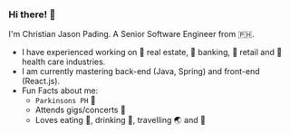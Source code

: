 ### Hi there! 👋

I'm Christian Jason Pading. A Senior Software Engineer from :philippines:.

- I have experienced working on :post_office: real estate, :bank: banking, :department_store: retail and :hospital: health care industries.
- I am currently mastering back-end (Java, Spring) and front-end (React.js).
- Fun Facts about me:
  - `Parkinsons PH` :microphone:
  - Attends gigs/concerts :metal:
  - Loves eating :bento:, drinking :beers:, travelling :earth_asia: and :dog:



<!--
**cjpading/cjpading** is a ✨ _special_ ✨ repository because its `README.md` (this file) appears on your GitHub profile.

Here are some ideas to get you started:

- 🔭 I’m currently working on ...
- 🌱 I’m currently learning ...
- 👯 I’m looking to collaborate on ...
- 🤔 I’m looking for help with ...
- 💬 Ask me about ...
- 📫 How to reach me: ...
- 😄 Pronouns: ...
- ⚡ Fun fact: ...
-->
